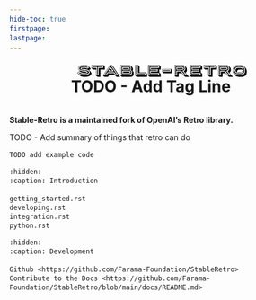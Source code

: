 ```yaml
---
hide-toc: true
firstpage:
lastpage:
---
```


<center>
    <div class="logo">
        <img src="_static/img/stable-retro-text.png" width="65%" alt="Stable Retro Logo">
    </div>
</center>

<div class="header-text">
    <h2>TODO - Add Tag Line</h2>
</div>

[//]: # (```{figure} _static/videos/homescreen.gif)
[//]: # (   :alt: Lunar Lander)
[//]: # (   :width: 500)
[//]: # (```)

**Stable-Retro is a maintained fork of OpenAI’s Retro library.** 

TODO - Add summary of things that retro can do

```{code-block} python
TODO add example code
```

<style>
h2 {
    padding-top: 0;
    padding-bottom: 20px;
    font-size: 28px;
    margin: 0;
    overflow: auto;
}
img{
    vertical-align:bottom;
    padding-bottom: 0;
    padding-top: 0
 }
.logo{
    padding-left: 8%;
    padding-top: 10px
}
@media (min-width: 455px) {
    .header-text{
        text-align: center;
    }
}
@media (max-width: 455px) {
    .header-text{
        text-align: left;
    }
}
</style>

```{toctree}
:hidden:
:caption: Introduction

getting_started.rst
developing.rst
integration.rst
python.rst
```

[//]: # (```{toctree})
[//]: # (:hidden:)
[//]: # (:caption: Environments)
[//]: # ()
[//]: # (```)

```{toctree}
:hidden:
:caption: Development

Github <https://github.com/Farama-Foundation/StableRetro>
Contribute to the Docs <https://github.com/Farama-Foundation/StableRetro/blob/main/docs/README.md>
```
[//]: # (release_notes/index)